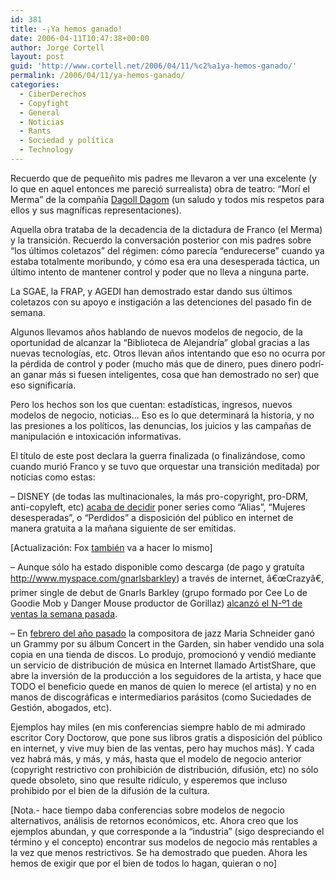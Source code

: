 ```yaml
---
id: 381
title: -¡Ya hemos ganado!
date: 2006-04-11T10:47:38+00:00
author: Jorge Cortell
layout: post
guid: 'http://www.cortell.net/2006/04/11/%c2%a1ya-hemos-ganado/'
permalink: /2006/04/11/ya-hemos-ganado/
categories:
  - CiberDerechos
  - Copyfight
  - General
  - Noticias
  - Rants
  - Sociedad y polí­tica
  - Technology
---
```

Recuerdo que de pequeñito mis padres me llevaron a ver una excelente (y lo que en aquel entonces me pareció surrealista) obra de teatro: &#8220;Morí­ el Merma&#8221; de la compañí­a [Dagoll Dagom](http://www.dagolldagom.com) (un saludo y todos mis respetos para ellos y sus magní­ficas representaciones).

Aquella obra trataba de la decadencia de la dictadura de Franco (el Merma) y la transición. Recuerdo la conversación posterior con mis padres sobre &#8220;los últimos coletazos&#8221; del régimen: cómo parecí­a &#8220;endurecerse&#8221; cuando ya estaba totalmente moribundo, y cómo esa era una desesperada táctica, un último intento de mantener control y poder que no lleva a ninguna parte.

La SGAE, la FRAP, y AGEDI han demostrado estar dando sus últimos coletazos con su apoyo e instigación a las detenciones del pasado fin de semana.

Algunos llevamos años hablando de nuevos modelos de negocio, de la oportunidad de alcanzar la &#8220;Biblioteca de Alejandrí­a&#8221; global gracias a las nuevas tecnologí­as, etc. Otros llevan años intentando que eso no ocurra por la pérdida de control y poder (mucho más que de dinero, pues dinero podrí­an ganar más si fuesen inteligentes, cosa que han demostrado no ser) que eso significarí­a.

Pero los hechos son los que cuentan: estadí­sticas, ingresos, nuevos modelos de negocio, noticias&#8230; Eso es lo que determinará la historia, y no las presiones a los polí­ticos, las denuncias, los juicios y las campañas de manipulación e intoxicación informativas.

El tí­tulo de este post declara la guerra finalizada (o finalizándose, como cuando murió Franco y se tuvo que orquestar una transición meditada) por noticias como estas:

&#8211; DISNEY (de todas las multinacionales, la más pro-copyright, pro-DRM, anti-copyleft, etc) [acaba de decidir](http://www.20minutos.es/noticia/108429/0/disney/gratis/internet/) poner series como &#8220;Alias&#8221;, &#8220;Mujeres desesperadas&#8221;, o &#8220;Perdidos&#8221; a disposición del público en internet de manera gratuita a la mañana siguiente de ser emitidas.
  
[Actualización: Fox [también](http://redherring.com/Article.aspx?a=16510&hed=Fox%20Joins%20TVâ€™s%20Internet%20Rush) va a hacer lo mismo]

&#8211; Aunque sólo ha estado disponible como descarga (de pago y gratuí­ta http://www.myspace.com/gnarlsbarkley) a través de internet, â€œCrazyâ€, primer single de debut de Gnarls Barkley (grupo formado por Cee Lo de Goodie Mob y Danger Mouse productor de Gorillaz) [alcanzó el N-º1 de ventas la semana pasada](http://news.bbc.co.uk/1/hi/entertainment/4870150.stm).

&#8211; En [febrero del año pasado](http://www.esmas.com/espectaculos/musica/425595.html) la compositora de jazz Maria Schneider ganó un Grammy por su álbum Concert in the Garden, sin haber vendido una sola copia en una tienda de discos. Lo produjo, promocionó y vendió mediante un servicio de distribución de música en Internet llamado ArtistShare, que abre la inversión de la producción a los seguidores de la artista, y hace que TODO el beneficio quede en manos de quien lo merece (el artista) y no en manos de discográficas e intermediarios parásitos (como Suciedades de Gestión, abogados, etc).

Ejemplos hay miles (en mis conferencias siempre hablo de mi admirado escritor Cory Doctorow, que pone sus libros gratis a disposición del público en internet, y vive muy bien de las ventas, pero hay muchos más). Y cada vez habrá más, y más, y más, hasta que el modelo de negocio anterior (copyright restrictivo con prohibición de distribución, difusión, etc) no sólo quede obsoleto, sino que resulte ridí­culo, y esperemos que incluso prohibido por el bien de la difusión de la cultura.

[Nota.- hace tiempo daba conferencias sobre modelos de negocio alternativos, análisis de retornos económicos, etc. Ahora creo que los ejemplos abundan, y que corresponde a la &#8220;industria&#8221; (sigo despreciando el término y el concepto) encontrar sus modelos de negocio más rentables a la vez que menos restrictivos. Se ha demostrado que pueden. Ahora les hemos de exigir que por el bien de todos lo hagan, quieran o no]